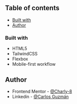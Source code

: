 ## Table of contents
  - [Built with](#built-with)
  - [Author](#author)

### Built with

- HTML5
- TailwindCSS
- Flexbox
- Mobile-first workflow

## Author

- Frontend Mentor - [@Charly-8](https://www.frontendmentor.io/profile/Charly-8)
- Linkedin - [@Carlos Guzmán](https://www.linkedin.com/in/carlosgc8/)


